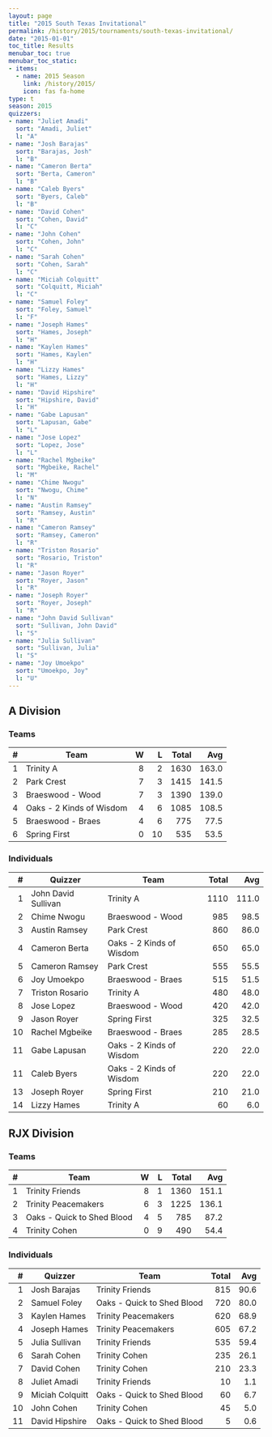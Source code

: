 ```yaml
---
layout: page
title: "2015 South Texas Invitational"
permalink: /history/2015/tournaments/south-texas-invitational/
date: "2015-01-01"
toc_title: Results
menubar_toc: true
menubar_toc_static:
- items:
  - name: 2015 Season
    link: /history/2015/
    icon: fas fa-home
type: t
season: 2015
quizzers:
- name: "Juliet Amadi"
  sort: "Amadi, Juliet"
  l: "A"
- name: "Josh Barajas"
  sort: "Barajas, Josh"
  l: "B"
- name: "Cameron Berta"
  sort: "Berta, Cameron"
  l: "B"
- name: "Caleb Byers"
  sort: "Byers, Caleb"
  l: "B"
- name: "David Cohen"
  sort: "Cohen, David"
  l: "C"
- name: "John Cohen"
  sort: "Cohen, John"
  l: "C"
- name: "Sarah Cohen"
  sort: "Cohen, Sarah"
  l: "C"
- name: "Miciah Colquitt"
  sort: "Colquitt, Miciah"
  l: "C"
- name: "Samuel Foley"
  sort: "Foley, Samuel"
  l: "F"
- name: "Joseph Hames"
  sort: "Hames, Joseph"
  l: "H"
- name: "Kaylen Hames"
  sort: "Hames, Kaylen"
  l: "H"
- name: "Lizzy Hames"
  sort: "Hames, Lizzy"
  l: "H"
- name: "David Hipshire"
  sort: "Hipshire, David"
  l: "H"
- name: "Gabe Lapusan"
  sort: "Lapusan, Gabe"
  l: "L"
- name: "Jose Lopez"
  sort: "Lopez, Jose"
  l: "L"
- name: "Rachel Mgbeike"
  sort: "Mgbeike, Rachel"
  l: "M"
- name: "Chime Nwogu"
  sort: "Nwogu, Chime"
  l: "N"
- name: "Austin Ramsey"
  sort: "Ramsey, Austin"
  l: "R"
- name: "Cameron Ramsey"
  sort: "Ramsey, Cameron"
  l: "R"
- name: "Triston Rosario"
  sort: "Rosario, Triston"
  l: "R"
- name: "Jason Royer"
  sort: "Royer, Jason"
  l: "R"
- name: "Joseph Royer"
  sort: "Royer, Joseph"
  l: "R"
- name: "John David Sullivan"
  sort: "Sullivan, John David"
  l: "S"
- name: "Julia Sullivan"
  sort: "Sullivan, Julia"
  l: "S"
- name: "Joy Umoekpo"
  sort: "Umoekpo, Joy"
  l: "U"
---
```


## A Division

### Teams

|    # | Team                     |    W |    L | Total |   Avg |
| ---: | ------------------------ | ---: | ---: | ----: | ----: |
|    1 | Trinity A                |    8 |    2 |  1630 | 163.0 |
|    2 | Park Crest               |    7 |    3 |  1415 | 141.5 |
|    3 | Braeswood - Wood         |    7 |    3 |  1390 | 139.0 |
|    4 | Oaks - 2 Kinds of Wisdom |    4 |    6 |  1085 | 108.5 |
|    5 | Braeswood - Braes        |    4 |    6 |   775 |  77.5 |
|    6 | Spring First             |    0 |   10 |   535 |  53.5 |

### Individuals

|    # | Quizzer             | Team                     | Total |   Avg |
| ---: | ------------------- | ------------------------ | ----: | ----: |
|    1 | John David Sullivan | Trinity A                |  1110 | 111.0 |
|    2 | Chime Nwogu         | Braeswood - Wood         |   985 |  98.5 |
|    3 | Austin Ramsey       | Park Crest               |   860 |  86.0 |
|    4 | Cameron Berta       | Oaks - 2 Kinds of Wisdom |   650 |  65.0 |
|    5 | Cameron Ramsey      | Park Crest               |   555 |  55.5 |
|    6 | Joy Umoekpo         | Braeswood - Braes        |   515 |  51.5 |
|    7 | Triston Rosario     | Trinity A                |   480 |  48.0 |
|    8 | Jose Lopez          | Braeswood - Wood         |   420 |  42.0 |
|    9 | Jason Royer         | Spring First             |   325 |  32.5 |
|   10 | Rachel Mgbeike      | Braeswood - Braes        |   285 |  28.5 |
|   11 | Gabe Lapusan        | Oaks - 2 Kinds of Wisdom |   220 |  22.0 |
|   11 | Caleb Byers         | Oaks - 2 Kinds of Wisdom |   220 |  22.0 |
|   13 | Joseph Royer        | Spring First             |   210 |  21.0 |
|   14 | Lizzy Hames         | Trinity A                |    60 |   6.0 |

## RJX Division

### Teams

|    # | Team                       |    W |    L | Total |   Avg |
| ---: | -------------------------- | ---: | ---: | ----: | ----: |
|    1 | Trinity Friends            |    8 |    1 |  1360 | 151.1 |
|    2 | Trinity Peacemakers        |    6 |    3 |  1225 | 136.1 |
|    3 | Oaks - Quick to Shed Blood |    4 |    5 |   785 |  87.2 |
|    4 | Trinity Cohen              |    0 |    9 |   490 |  54.4 |


### Individuals

|    # | Quizzer         | Team                       | Total |  Avg |
| ---: | --------------- | -------------------------- | ----: | ---: |
|    1 | Josh Barajas    | Trinity Friends            |   815 | 90.6 |
|    2 | Samuel Foley    | Oaks - Quick to Shed Blood |   720 | 80.0 |
|    3 | Kaylen Hames    | Trinity Peacemakers        |   620 | 68.9 |
|    4 | Joseph Hames    | Trinity Peacemakers        |   605 | 67.2 |
|    5 | Julia Sullivan  | Trinity Friends            |   535 | 59.4 |
|    6 | Sarah Cohen     | Trinity Cohen              |   235 | 26.1 |
|    7 | David Cohen     | Trinity Cohen              |   210 | 23.3 |
|    8 | Juliet Amadi    | Trinity Friends            |    10 |  1.1 |
|    9 | Miciah Colquitt | Oaks - Quick to Shed Blood |    60 |  6.7 |
|   10 | John Cohen      | Trinity Cohen              |    45 |  5.0 |
|   11 | David Hipshire  | Oaks - Quick to Shed Blood |     5 |  0.6 |